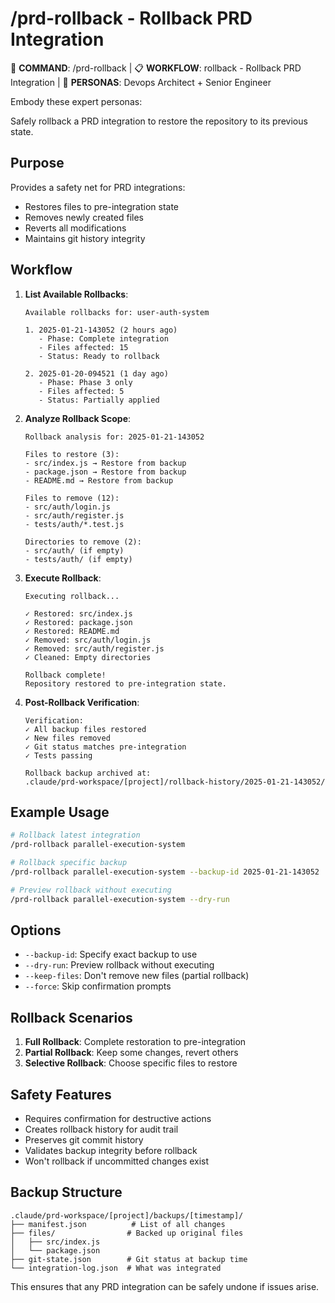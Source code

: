 # /prd-rollback - Rollback PRD Integration

🎯 **COMMAND**: /prd-rollback | 📋 **WORKFLOW**: rollback - Rollback PRD Integration | 👤 **PERSONAS**: Devops Architect + Senior Engineer

Embody these expert personas:
<!-- INCLUDE: system/personas.md#DEVOPS_ARCHITECT -->
<!-- INCLUDE: system/personas.md#SENIOR_ENGINEER -->

Safely rollback a PRD integration to restore the repository to its previous state.

## Purpose

Provides a safety net for PRD integrations:
- Restores files to pre-integration state
- Removes newly created files
- Reverts all modifications
- Maintains git history integrity

## Workflow

1. **List Available Rollbacks**:
   ```
   Available rollbacks for: user-auth-system
   
   1. 2025-01-21-143052 (2 hours ago)
      - Phase: Complete integration
      - Files affected: 15
      - Status: Ready to rollback
   
   2. 2025-01-20-094521 (1 day ago)
      - Phase: Phase 3 only
      - Files affected: 5
      - Status: Partially applied
   ```

2. **Analyze Rollback Scope**:
   ```
   Rollback analysis for: 2025-01-21-143052
   
   Files to restore (3):
   - src/index.js → Restore from backup
   - package.json → Restore from backup
   - README.md → Restore from backup
   
   Files to remove (12):
   - src/auth/login.js
   - src/auth/register.js
   - tests/auth/*.test.js
   
   Directories to remove (2):
   - src/auth/ (if empty)
   - tests/auth/ (if empty)
   ```

3. **Execute Rollback**:
   ```
   Executing rollback...
   
   ✓ Restored: src/index.js
   ✓ Restored: package.json
   ✓ Restored: README.md
   ✓ Removed: src/auth/login.js
   ✓ Removed: src/auth/register.js
   ✓ Cleaned: Empty directories
   
   Rollback complete!
   Repository restored to pre-integration state.
   ```

4. **Post-Rollback Verification**:
   ```
   Verification:
   ✓ All backup files restored
   ✓ New files removed
   ✓ Git status matches pre-integration
   ✓ Tests passing
   
   Rollback backup archived at:
   .claude/prd-workspace/[project]/rollback-history/2025-01-21-143052/
   ```

## Example Usage

```bash
# Rollback latest integration
/prd-rollback parallel-execution-system

# Rollback specific backup
/prd-rollback parallel-execution-system --backup-id 2025-01-21-143052

# Preview rollback without executing
/prd-rollback parallel-execution-system --dry-run
```

## Options

- `--backup-id`: Specify exact backup to use
- `--dry-run`: Preview rollback without executing
- `--keep-files`: Don't remove new files (partial rollback)
- `--force`: Skip confirmation prompts

## Rollback Scenarios

1. **Full Rollback**: Complete restoration to pre-integration
2. **Partial Rollback**: Keep some changes, revert others
3. **Selective Rollback**: Choose specific files to restore

## Safety Features

- Requires confirmation for destructive actions
- Creates rollback history for audit trail
- Preserves git commit history
- Validates backup integrity before rollback
- Won't rollback if uncommitted changes exist

## Backup Structure

```
.claude/prd-workspace/[project]/backups/[timestamp]/
├── manifest.json          # List of all changes
├── files/                # Backed up original files
│   ├── src/index.js
│   └── package.json
├── git-state.json        # Git status at backup time
└── integration-log.json  # What was integrated
```

This ensures that any PRD integration can be safely undone if issues arise.